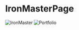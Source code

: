 # IronMasterPage
![IronMaster](https://github.com/user-attachments/assets/c231d988-6e53-49b4-a9f2-657454757a68)
![Portfolio](https://github.com/user-attachments/assets/9a1772df-554b-46dd-82c4-627865af19ba)